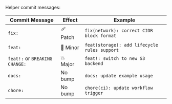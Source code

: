 Helper commit messages:


| Commit Message                 | Effect   | Example                                      |
| ------------------------------ | -------- | -------------------------------------------- |
| `fix:`                         | 🩹 Patch | `fix(network): correct CIDR block format`    |
| `feat:`                        | 🔼 Minor | `feat(storage): add lifecycle rules support` |
| `feat!:` or `BREAKING CHANGE:` | 💥 Major | `feat!: switch to new S3 backend`            |
| `docs:`                        | No bump  | `docs: update example usage`                 |
| `chore:`                       | No bump  | `chore(ci): update workflow trigger`         |
